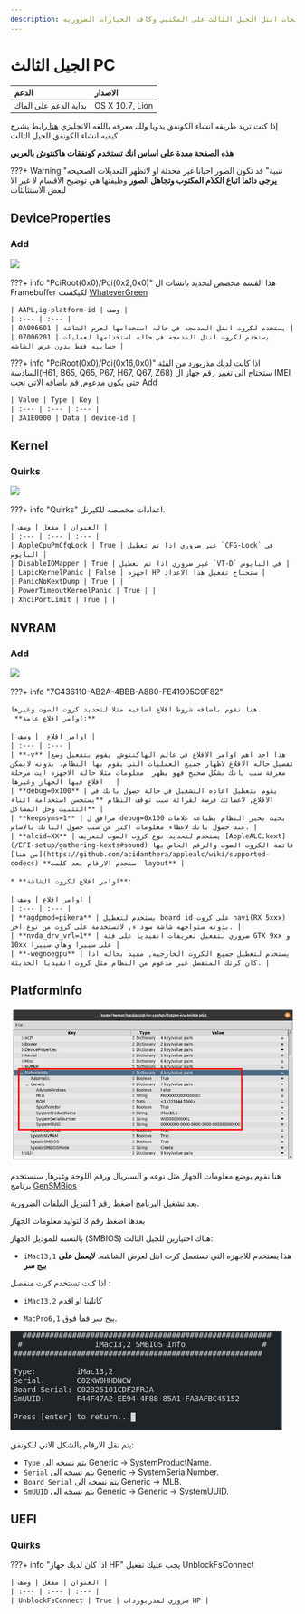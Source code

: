 ```yaml
---
description: شرح كيفيه انشاء كونفق اوبن كور لمعالجات انتل الجيل الثالث على المكتبي وكافه الخيارات الضروريه.
---
```


# الجيل الثالث PC
| الدعم | الاصدار |
| :--- | :--- |
| بداية الدعم على الماك | OS X 10.7, Lion |



إذا كنت تريد طريقه انشاء الكونفق يدويا ولك معرفه باللغه الانجليزي [هنا ](https://dortania.github.io/OpenCore-Install-Guide/config.plist/ivy-bridge.html#starting-point)رابط يشرح كيفيه انشاء الكونفق للجيل الثالث

**هذه الصفحة معدة على اساس انك تستخدم كونفقات هاكنتوش بالعربي**

???+ Warning "تنبية"
	قد تكون الصور احيانا غير محدثة او لاتظهر التعديلات الصحيحه
	**يرجى دائما اتباع الكلام المكتوب وتجاهل الصور** وظيفتها هي توضيح الاقسام لا غير الا لبعض الاستثانئات

## DeviceProperties

### Add

![](/img/config-setup/3rd-gen/6-series-mobo.png)

???+ info "PciRoot(0x0)/Pci(0x2,0x0)"
	هذا القسم مخصص لتحديد باتشات ال Framebuffer لكيكست [WhateverGreen](/EFI-setup/gathering-kexts#gpus)

	| AAPL,ig-platform-id | وصف |
	| :--- | :--- |
	| 0A006601 | يستخدم لكروت انتل المدمجه في حاله استخدامها لعرض الشاشة |
	| 07006201 | يستخدم لكروت انتل المدمجه في حاله استخدامها لعمليات حسابيه فقط بدون عرض الشاشه |


???+ info "PciRoot(0x0)/Pci(0x16,0x0)"
	اذا كانت لديك مذربورد من الفئة السادسة(H61, B65, Q65, P67, H67, Q67, Z68) ستحتاج الى تغيير رقم جهاز ال IMEI حتى يكون مدعوم,
	قم باضافه الاتي تحت Add
	
	| Value | Type | Key |
	| :--- | :--- | :--- |
	| 3A1E0000 | Data | device-id |

## Kernel

### Quirks

![](/img/config-setup/kernel-quirks.png)

???+ info "Quirks"
	اعدادات مخصصه للكيرنل.
	
	| العنوان | مفعل | وصف |
	| :--- | :--- | :--- |
	| AppleCpuPmCfgLock | True | غير ضروري اذا تم تعطيل `CFG-Lock` في البايوس |
	| DisableIOMapper | True | غير ضروري اذا تم تعطيل `VT-D` في البايوس |
	| LapicKernelPanic | False | اجهزه HP ستحتاج تفعيل هذا الاعداد |
	| PanicNoKextDump | True | |
	| PowerTimeoutKernelPanic | True | |
	| XhciPortLimit | True | |

## NVRAM

### Add

![](/img/config-setup/nvram-add.png)

???+ info "7C436110-AB2A-4BBB-A880-FE41995C9F82"

	هنا نقوم باضافه شروط اقلاع اضافيه مثلا لتحديد كروت الصوت وغيرها.
	 **اوامر اقلاع عامة:**

	| اوامر اقلاع  | وصف |
	| :--- | :--- |
	| **-v** |هذا احد اهم اوامر الاقلاع في عالم الهاكنتوش, يقوم بتفعيل وضع تفصيل حاله الاقلاع لاظهار جميع العمليات التي يقوم بها النظام. بدونه لايمكن معرفة سبب بانك بشكل صحيح فهو يظهر  معلومات مثلا حالة الاجهزه ايت مرحلة اقلاع فيها الجهاز وغيرها   |
	| **debug=0x100** | يقوم بتعطيل اعاده التشغيل في حالة حصول بانك في الاقلاع, لاعطائك فرصة لقرائة سبب توقف النظام **يستحسن استخدامة اثناء التثبيت وحل المشاكل** |
	| **keepsyms=1** | مرافق ل debug=0x100 بحيث يخبر النظام بطباعة علامات عند حصول بانك لاعطاء معلومات اكثر عن سبب حصول البانك بالاساس. |
	| **alcid=XX** | يستخدم لتحديد نوع كروت الصوت لتعريف [AppleALC.kext](/EFI-setup/gathering-kexts#sound) قائمة الكروت الصوت والرقم الخاص بها [من هنا](https://github.com/acidanthera/applealc/wiki/supported-codecs) **استخدم الارقام بعد كلمت layout** |

	* **اوامر اقلاع لكروت الشاشة**:

	| اوامر اقلاع | وصف |
	| :--- | :--- |
	| **agdpmod=pikera** | يستخدم لتعطيل board id على كروت navi(RX 5xxx) بدونه ستواجهه شاشة سوداء, لاتستخدمة على كروت من نوع اخر. |
	| **nvda_drv_vrl=1** | ضروري لتفعيل تعريفات انفيديا على فئة GTX 9xx و 10xx على سييرا وهاي سييرا |
	| **-wegnoegpu** | يستخدم لتعطيل جميع الكروت الخارجيه, مفيد بحاله اذا كان كرتك المنفصل غير مدعوم من النظام مثل كروت انفيديا الحديثة. |

## PlatformInfo

![](/img/config-setup/propertree-platforminfo.png)

هنا نقوم بوضع معلومات الجهاز مثل نوعه و السيريال ورقم اللوحة وغيرها, سنستخدم برنامج [GenSMBios](https://github.com/corpnewt/GenSMBIOS)

بعد تشغيل البرنامج اضغط رقم 1 لتنزيل الملفات الضرورية.

بعدها اضغط رقم 3 لتوليد معلومات الجهاز

بالنسبه للموديل الجهاز (SMBIOS) هناك اختيارين للجيل الثالث:

- `iMac13,1` هذا يستخدم للاجهزه التي تستعمل كرت انتل لعرض الشاشه. **لايعمل على بيج سر**

اذا كنت تستخدم كرت منفصل :

- `iMac13,2` كاتلينا او اقدم

- `MacPro6,1` بيج سر فما فوق.

![](/img/config-setup/gensmbios.png)

يتم نقل الارقام بالشكل الاتي للكونفق:

- `Type` يتم نسخه الى Generic -> SystemProductName.
- `Serial` يتم نسخه الى  Generic -> SystemSerialNumber.
- `Board Serial` يتم نسخه الى  Generic -> MLB.
- `SmUUID` يتم نسخه الى  Generic -> Generic -> SystemUUID.

## UEFI

### Quirks

???+ info "اذا كان لديك جهاز HP"
	يجب عليك تفعيل UnblockFsConnect
	
	| العنوان | مفعل | وصف |
	| :--- | :--- | :--- |
	| UnblockFsConnect | True | ضروري لمذربوردات HP |
